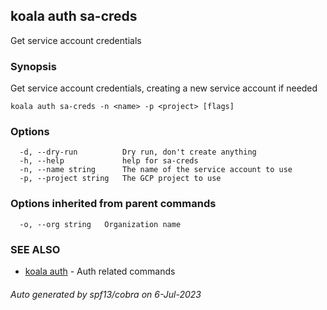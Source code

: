 ## koala auth sa-creds

Get service account credentials

### Synopsis

Get service account credentials, creating a new service account if needed

```
koala auth sa-creds -n <name> -p <project> [flags]
```

### Options

```
  -d, --dry-run          Dry run, don't create anything
  -h, --help             help for sa-creds
  -n, --name string      The name of the service account to use
  -p, --project string   The GCP project to use
```

### Options inherited from parent commands

```
  -o, --org string   Organization name
```

### SEE ALSO

* [koala auth](koala_auth.md)	 - Auth related commands

###### Auto generated by spf13/cobra on 6-Jul-2023
